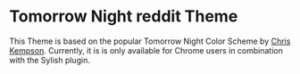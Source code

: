 Tomorrow Night reddit Theme
===========================

This Theme is based on the popular Tomorrow Night Color Scheme by [Chris Kempson](https://github.com/chriskempson/tomorrow-theme). Currently, it is is only available for Chrome users in combination with the Sylish plugin.